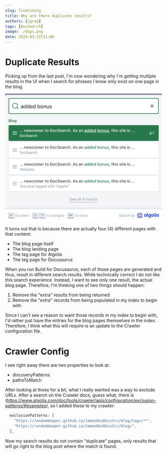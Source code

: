 ```yaml
---
slug: finetuning
title: Why are there duplicate results?
authors: [jgray]
tags: [DocSearch]
image: ./dups.png
date: 2024-03-21T11:00
---
```


# Duplicate Results

Picking up from the last post, I'm now wondering why I'm getting multiple results in the UI when I search for phrases I know only exist on one page in the blog.

![Duplicate Results](./dups.png)

<!--truncate-->

It turns out that is because there are actually four (4) different pages with that content:

* The blog page itself
* The blog landing page
* The tag page for Algolia
* The tag page for Docusaurus

When you run Build for Docusaurus, each of those pages are generated and thus, result in different search results. While technically correct I do not like this search experience. Instead, I want to see only one result, the actual blog page. Therefore, I'm thinking one of two things should happen:

1. Remove the "extra" results from being returned
1. Remove the "extra" records from being populated in my index to begin with

Since I can't see a reason to want those records in my index to begin with, I'd rather just have the entries for the blog pages themselves in the index. Therefore, I think what this will require is an update to the Crawler configuration file.

# Crawler Config

I see right away there are two properties to look at:

* discoveryPatterns
* pathsToMatch

After looking at those for a bit, what I really wanted was a way to exclude URLs. After a search on the Crawler docs, guess what, there is (https://www.algolia.com/doc/tools/crawler/apis/configuration/exclusion-patterns/#examples), so I added these to my crawler:

```js
  exclusionPatterns: [
    "https://randombeeper.github.io/JamesDevDocsSrc/blog/tags/**",
    "https://randombeeper.github.io/JamesDevDocsSrc/blog/",
  ],
```

Now my search results do not contain "duplicate" pages, only results that will go right to the blog post where the match is found.